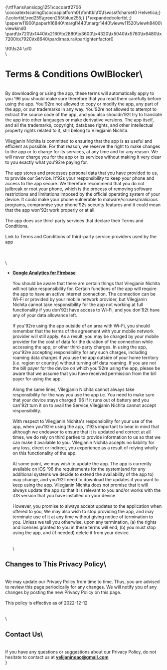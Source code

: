 {\rtf1\ansi\ansicpg1251\cocoartf2706
\cocoatextscaling0\cocoaplatform0{\fonttbl\f0\fswiss\fcharset0 Helvetica;}
{\colortbl;\red255\green255\blue255;}
{\*\expandedcolortbl;;}
\paperw11900\paperh16840\margl1440\margr1440\vieww11520\viewh8400\viewkind0
\pard\tx720\tx1440\tx2160\tx2880\tx3600\tx4320\tx5040\tx5760\tx6480\tx7200\tx7920\tx8640\pardirnatural\partightenfactor0

\f0\fs24 \cf0 \
\
# Terms & Conditions OwlBlocker\
\
By downloading or using the app, these terms will automatically apply to you \'96 you should make sure therefore that you read them carefully before using the app. You\'92re not allowed to copy or modify the app, any part of the app, or our trademarks in any way. You\'92re not allowed to attempt to extract the source code of the app, and you also shouldn\'92t try to translate the app into other languages or make derivative versions. The app itself, and all the trademarks, copyright, database rights, and other intellectual property rights related to it, still belong to Vilegjanin Nichita.\
\
Vilegjanin Nichita is committed to ensuring that the app is as useful and efficient as possible. For that reason, we reserve the right to make changes to the app or to charge for its services, at any time and for any reason. We will never charge you for the app or its services without making it very clear to you exactly what you\'92re paying for.\
\
The  app stores and processes personal data that you have provided to us, to provide our Service. It\'92s your responsibility to keep your phone and access to the app secure. We therefore recommend that you do not jailbreak or root your phone, which is the process of removing software restrictions and limitations imposed by the official operating system of your device. It could make your phone vulnerable to malware/viruses/malicious programs, compromise your phone\'92s security features and it could mean that the  app won\'92t work properly or at all.\
\
The app does use third-party services that declare their Terms and Conditions.\
\
Link to Terms and Conditions of third-party service providers used by the app\
\
\
\
\
* **[Google Analytics for Firebase](https://firebase.google.com/terms/analytics)**\
\
You should be aware that there are certain things that Vilegjanin Nichita will not take responsibility for. Certain functions of the app will require the app to have an active internet connection. The connection can be Wi-Fi or provided by your mobile network provider, but Vilegjanin Nichita cannot take responsibility for the app not working at full functionality if you don\'92t have access to Wi-Fi, and you don\'92t have any of your data allowance left.\
\
If you\'92re using the app outside of an area with Wi-Fi, you should remember that the terms of the agreement with your mobile network provider will still apply. As a result, you may be charged by your mobile provider for the cost of data for the duration of the connection while accessing the app, or other third-party charges. In using the app, you\'92re accepting responsibility for any such charges, including roaming data charges if you use the app outside of your home territory (i.e. region or country) without turning off data roaming. If you are not the bill payer for the device on which you\'92re using the app, please be aware that we assume that you have received permission from the bill payer for using the app.\
\
Along the same lines, Vilegjanin Nichita cannot always take responsibility for the way you use the app i.e. You need to make sure that your device stays charged \'96 if it runs out of battery and you can\'92t turn it on to avail the Service,Vilegjanin Nichita cannot accept responsibility.\
\
With respect to Vilegjanin Nichita's responsibility for your use of the app, when you\'92re using the app, it\'92s important to bear in mind that although we endeavor to ensure that it is updated and correct at all times, we do rely on third parties to provide information to us so that we can make it available to you. Vilegjanin Nichita accepts no liability for any loss, direct or indirect, you experience as a result of relying wholly on this functionality of the app.\
\
At some point, we may wish to update the app. The app is currently available on iOS \'96 the requirements for the system(and for any additional systems we decide to extend the availability of the app to) may change, and you\'92ll need to download the updates if you want to keep using the app. Vilegjanin Nichita does not promise that it will always update the app so that it is relevant to you and/or works with the iOS version that you have installed on your device.\
\
However, you promise to always accept updates to the application when offered to you, We may also wish to stop providing the app, and may terminate use of it at any time without giving notice of termination to you. Unless we tell you otherwise, upon any termination, (a) the rights and licenses granted to you in these terms will end; (b) you must stop using the app, and (if needed) delete it from your device.\
\
\
\
## Changes to This Privacy Policy\
\
We may update our Privacy Policy from time to time. Thus, you are advised to review this page periodically for any changes. We will notify you of any changes by posting the new Privacy Policy on this page.\
\
This policy is effective as of 2022-12-12\
\
\
\
## Contact Us\
\
If you have any questions or suggestions about our Privacy Policy, do not hesitate to contact us at **velijaninoao@gmail.com**\
}